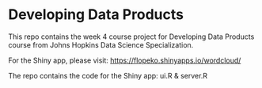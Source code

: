 # Developing Data Products
This repo contains the week 4 course project for Developing Data Products course from Johns Hopkins Data Science Specialization.

For the Shiny app, please visit: https://flopeko.shinyapps.io/wordcloud/

The repo contains the code for the Shiny app: ui.R & server.R
